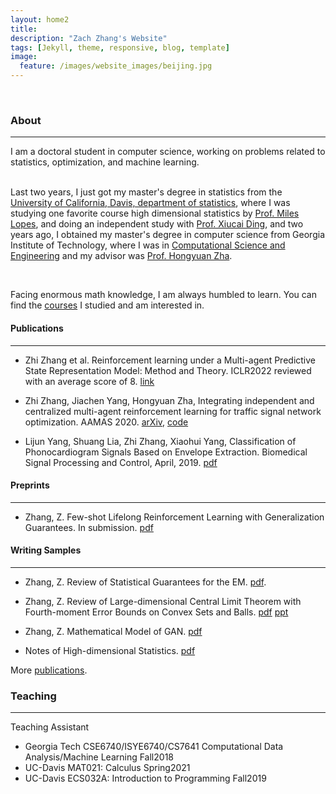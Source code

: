 ```yaml
---
layout: home2
title:
description: "Zach Zhang's Website"
tags: [Jekyll, theme, responsive, blog, template]
image:
  feature: /images/website_images/beijing.jpg
---
```


<br/>
<!-- ### Who am I 
You can also see my webpage [scholoar](https://scholar.google.com/citations?user=O__axAoAAAAJ&hl=en).
 -->
 
### About
---
I am a doctoral student in computer science, working on problems related to statistics, optimization, and machine learning.  
<br />
<!-- In particular, the problems are related to statistical machine learning, high-dimensional statistics, computational statistics, statistical inference and estimation of dynamic systems. 
 -->
<!-- I am always highly interested in the statistical inference, estimation, and learning of dynamic systems and their relationship with reinforcement learning algorithms. 
statistical learning theory for explaining and analyzing how the deep neural network model works
I also care about heath. I worked 2 years as Data Scientist and Engineer in Harvard Medical School and other research position.  -->


<!-- Last two years, I just got my master's degree in statistics from the [University of California, Davis, department of statistics](https://statistics.ucdavis.edu/), and two years ago, I obtained my master's degree in computer science from Georgia Institute of Technology, where I was in school of [Computational Science and Engineering](https://cse.gatech.edu/).  -->

Last two years, I just got my master's degree in statistics from the [University of California, Davis, department of statistics](https://statistics.ucdavis.edu/), where I was studying one favorite course high dimensional statistics by [Prof. Miles Lopes](https://anson.ucdavis.edu/~melopes/), and doing an independent study with [Prof. Xiucai Ding](https://xcding1212.github.io/), and two years ago, I obtained my master's degree in computer science from Georgia Institute of Technology, where I was in [Computational Science and Engineering](https://cse.gatech.edu/) and my advisor was [Prof. Hongyuan Zha](https://www.cc.gatech.edu/~zha/). 

<br />

Facing enormous math knowledge, I am always humbled to learn. You can find the [courses](course_summary.txt) I studied and am interested in. 

<!-- I finished the Computer Science master degree in Georgia Tech specialized with <b>Machine Learning, where I worked on the multi-agent reinforcement learning research.
At the same time, I have sincere love for math, programming, and engineering, and automation, so I continue to strengthen my mathematics learning through advanced courses and research. 
<br/> -->
 
#### Publications
---
* Zhi Zhang et al. Reinforcement learning under a Multi-agent Predictive State Representation Model: Method and Theory. ICLR2022 reviewed with an average score of 8. [link](https://openreview.net/forum?id=PLDOnFoVm4)

* Zhi Zhang, Jiachen Yang, Hongyuan Zha, Integrating independent and centralized multi-agent reinforcement learning for traffic signal network optimization. AAMAS 2020. [arXiv](https://arxiv.org/abs/1909.10651), [code]()

* Lijun Yang, Shuang Lia, Zhi Zhang, Xiaohui Yang, Classification of Phonocardiogram Signals Based on Envelope Extraction. Biomedical Signal Processing and Control, April, 2019. [pdf](https://www.researchgate.net/profile/Lijun-Yang-15/publication/338116487_Classification_of_Phonocardiogram_Signals_Based_on_Envelope_Optimization_Model_and_Support_Vector_Machine/links/5e00517c92851c836493bfa9/Classification-of-Phonocardiogram-Signals-Based-on-Envelope-Optimization-Model-and-Support-Vector-Machine.pdf) 

<!-- /downloads/projects/matrafficlight/multi-agents-trafficlights.zip -->

#### Preprints
---
* Zhang, Z. Few-shot Lifelong Reinforcement Learning with Generalization Guarantees. In submission. [pdf]()  

#### Writing Samples
---
* Zhang, Z. Review of Statistical Guarantees for the EM. [pdf](/downloads/papers/STA243_Project_Zhi.pdf).


* Zhang, Z. Review of Large-dimensional Central Limit Theorem with Fourth-moment Error Bounds on Convex Sets and Balls. [pdf](/downloads/papers/STA250_Project_Zhi.pdf) [ppt](/downloads/papers/STA250_ppt.pdf)


* Zhang, Z. Mathematical Model of GAN. [pdf](/downloads/papers/STA299_Project_Zhi.pdf)
 
* Notes of High-dimensional Statistics. [pdf](/downloads/research/STA_231_C_notes.pdf)

More [publications](other_publications.md). 

### Teaching
---
Teaching Assistant
* Georgia Tech CSE6740/ISYE6740/CS7641 Computational Data Analysis/Machine Learning Fall2018
* UC-Davis MAT021: Calculus Spring2021
* UC-Davis ECS032A: Introduction to Programming Fall2019 





